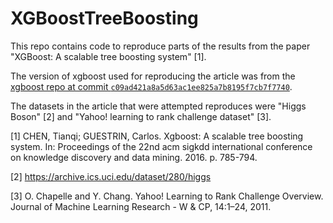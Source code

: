 # XGBoostTreeBoosting

This repo contains code to reproduce parts of the results from the paper "XGBoost: A scalable tree boosting system" [1].


The version of xgboost used for reproducing the article was from the [xgboost repo at commit `c09ad421a8a5d63ac1ee825a7b8195f7cb7f7740`](https://github.com/dmlc/xgboost/commit/c09ad421a8a5d63ac1ee825a7b8195f7cb7f7740).

The datasets in the article that were attempted reproduces were "Higgs Boson" [2] and "Yahoo! learning to rank challenge
dataset" [3].



[1]
CHEN, Tianqi; GUESTRIN, Carlos. Xgboost: A scalable tree boosting system. In: Proceedings of the 22nd acm sigkdd international conference on knowledge discovery and data mining. 2016. p. 785-794.

[2]
https://archive.ics.uci.edu/dataset/280/higgs

[3]
O. Chapelle and Y. Chang. Yahoo! Learning to Rank
Challenge Overview. Journal of Machine Learning
Research - W & CP, 14:1–24, 2011.